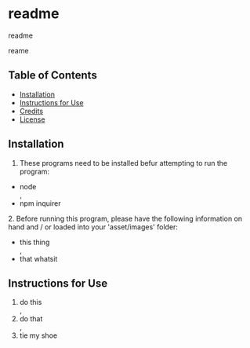 # readme

readme
    
reame

## Table of Contents
* [Installation](#installation)
* [Instructions for Use](#instructions-for-use)
* [Credits](#credits)
* [License](#license)
    
## Installation
1. These programs need to be installed befur attempting to run the program:
<ul><li>node</li>,<li>npm inquirer</li></ul>
2. Before running this program, please have the following information on hand and / or loaded into your 'asset/images' folder:
<ul><li>this thing</li>,<li>that whatsit</li></ul>

## Instructions for Use
<ol><li>do this</li>,<li>do that</li>,<li>tie my shoe</li></ol>
